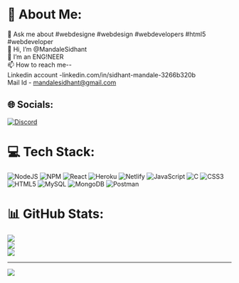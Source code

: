 
<!---
MandaleSidhant/MandaleSidhant is a ✨ special ✨ repository because its `README.md` (this file) appears on your GitHub profile.
You can click the Preview link to take a look at your changes.
--->
# 💫 About Me:
💬 Ask me about #webdesigne #webdesign #webdevelopers #html5 #webdeveloper<br>
👋 Hi, I’m @MandaleSidhant<br>
🌱 I’m an ENG!NEER<br>
📫 How to reach me--<br>
                 Linkedin account -linkedin.com/in/sidhant-mandale-3266b320b <br>
                 Mail Id - mandalesidhant@gmail.com


## 🌐 Socials:
[![Discord](https://img.shields.io/badge/Discord-%237289DA.svg?logo=discord&logoColor=white)](https://discord.gg/HEY_SID_HERE#8229) 

# 💻 Tech Stack:
![NodeJS](https://img.shields.io/badge/node.js-6DA55F?style=for-the-badge&logo=node.js&logoColor=white) ![NPM](https://img.shields.io/badge/NPM-%23000000.svg?style=for-the-badge&logo=npm&logoColor=white) ![React](https://img.shields.io/badge/react-%2320232a.svg?style=for-the-badge&logo=react&logoColor=%2361DAFB) ![Heroku](https://img.shields.io/badge/heroku-%23430098.svg?style=for-the-badge&logo=heroku&logoColor=white) ![Netlify](https://img.shields.io/badge/netlify-%23000000.svg?style=for-the-badge&logo=netlify&logoColor=#00C7B7) ![JavaScript](https://img.shields.io/badge/javascript-%23323330.svg?style=for-the-badge&logo=javascript&logoColor=%23F7DF1E) ![C](https://img.shields.io/badge/c-%2300599C.svg?style=for-the-badge&logo=c&logoColor=white) ![CSS3](https://img.shields.io/badge/css3-%231572B6.svg?style=for-the-badge&logo=css3&logoColor=white) ![HTML5](https://img.shields.io/badge/html5-%23E34F26.svg?style=for-the-badge&logo=html5&logoColor=white) ![MySQL](https://img.shields.io/badge/mysql-%2300f.svg?style=for-the-badge&logo=mysql&logoColor=white) ![MongoDB](https://img.shields.io/badge/MongoDB-%234ea94b.svg?style=for-the-badge&logo=mongodb&logoColor=white) ![Postman](https://img.shields.io/badge/Postman-FF6C37?style=for-the-badge&logo=postman&logoColor=white)
# 📊 GitHub Stats:
![](https://github-readme-stats.vercel.app/api?username=MandaleSidhant&theme=radical&hide_border=true&include_all_commits=false&count_private=true)<br/>
![](https://github-readme-streak-stats.herokuapp.com/?user=MandaleSidhant&theme=radical&hide_border=true)<br/>
![](https://github-readme-stats.vercel.app/api/top-langs/?username=MandaleSidhant&theme=radical&hide_border=true&include_all_commits=false&count_private=true&layout=compact)

---
[![](https://visitcount.itsvg.in/api?id=MandaleSidhant&icon=0&color=0)](https://visitcount.itsvg.in)

<!-- Proudly created with GPRM ( https://gprm.itsvg.in ) -->
